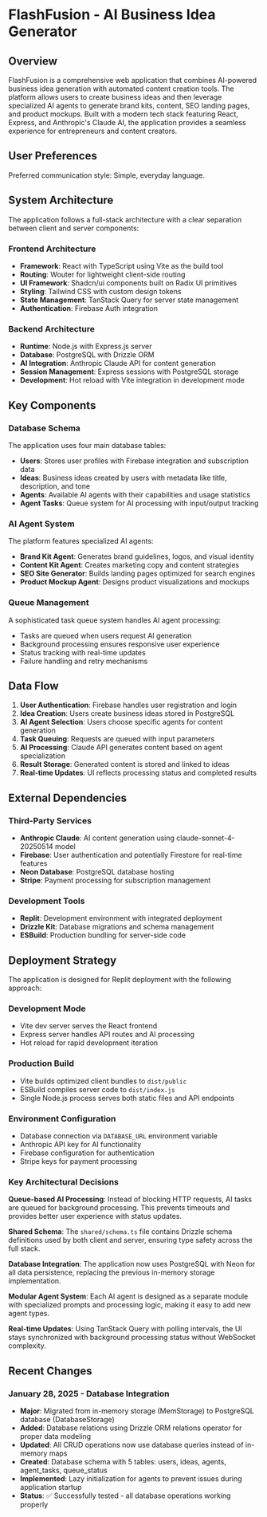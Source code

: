 # FlashFusion - AI Business Idea Generator

## Overview

FlashFusion is a comprehensive web application that combines AI-powered business idea generation with automated content creation tools. The platform allows users to create business ideas and then leverage specialized AI agents to generate brand kits, content, SEO landing pages, and product mockups. Built with a modern tech stack featuring React, Express, and Anthropic's Claude AI, the application provides a seamless experience for entrepreneurs and content creators.

## User Preferences

Preferred communication style: Simple, everyday language.

## System Architecture

The application follows a full-stack architecture with a clear separation between client and server components:

### Frontend Architecture
- **Framework**: React with TypeScript using Vite as the build tool
- **Routing**: Wouter for lightweight client-side routing
- **UI Framework**: Shadcn/ui components built on Radix UI primitives
- **Styling**: Tailwind CSS with custom design tokens
- **State Management**: TanStack Query for server state management
- **Authentication**: Firebase Auth integration

### Backend Architecture
- **Runtime**: Node.js with Express.js server
- **Database**: PostgreSQL with Drizzle ORM
- **AI Integration**: Anthropic Claude API for content generation
- **Session Management**: Express sessions with PostgreSQL storage
- **Development**: Hot reload with Vite integration in development mode

## Key Components

### Database Schema
The application uses four main database tables:
- **Users**: Stores user profiles with Firebase integration and subscription data
- **Ideas**: Business ideas created by users with metadata like title, description, and tone
- **Agents**: Available AI agents with their capabilities and usage statistics
- **Agent Tasks**: Queue system for AI processing with input/output tracking

### AI Agent System
The platform features specialized AI agents:
- **Brand Kit Agent**: Generates brand guidelines, logos, and visual identity
- **Content Kit Agent**: Creates marketing copy and content strategies
- **SEO Site Generator**: Builds landing pages optimized for search engines
- **Product Mockup Agent**: Designs product visualizations and mockups

### Queue Management
A sophisticated task queue system handles AI agent processing:
- Tasks are queued when users request AI generation
- Background processing ensures responsive user experience
- Status tracking with real-time updates
- Failure handling and retry mechanisms

## Data Flow

1. **User Authentication**: Firebase handles user registration and login
2. **Idea Creation**: Users create business ideas stored in PostgreSQL
3. **AI Agent Selection**: Users choose specific agents for content generation
4. **Task Queuing**: Requests are queued with input parameters
5. **AI Processing**: Claude API generates content based on agent specialization
6. **Result Storage**: Generated content is stored and linked to ideas
7. **Real-time Updates**: UI reflects processing status and completed results

## External Dependencies

### Third-Party Services
- **Anthropic Claude**: AI content generation using claude-sonnet-4-20250514 model
- **Firebase**: User authentication and potentially Firestore for real-time features
- **Neon Database**: PostgreSQL database hosting
- **Stripe**: Payment processing for subscription management

### Development Tools
- **Replit**: Development environment with integrated deployment
- **Drizzle Kit**: Database migrations and schema management
- **ESBuild**: Production bundling for server-side code

## Deployment Strategy

The application is designed for Replit deployment with the following approach:

### Development Mode
- Vite dev server serves the React frontend
- Express server handles API routes and AI processing
- Hot reload for rapid development iteration

### Production Build
- Vite builds optimized client bundles to `dist/public`
- ESBuild compiles server code to `dist/index.js`
- Single Node.js process serves both static files and API endpoints

### Environment Configuration
- Database connection via `DATABASE_URL` environment variable
- Anthropic API key for AI functionality
- Firebase configuration for authentication
- Stripe keys for payment processing

### Key Architectural Decisions

**Queue-based AI Processing**: Instead of blocking HTTP requests, AI tasks are queued for background processing. This prevents timeouts and provides better user experience with status updates.

**Shared Schema**: The `shared/schema.ts` file contains Drizzle schema definitions used by both client and server, ensuring type safety across the full stack.

**Database Integration**: The application now uses PostgreSQL with Neon for all data persistence, replacing the previous in-memory storage implementation.

**Modular Agent System**: Each AI agent is designed as a separate module with specialized prompts and processing logic, making it easy to add new agent types.

**Real-time Updates**: Using TanStack Query with polling intervals, the UI stays synchronized with background processing status without WebSocket complexity.

## Recent Changes

### January 28, 2025 - Database Integration
- **Major**: Migrated from in-memory storage (MemStorage) to PostgreSQL database (DatabaseStorage)
- **Added**: Database relations using Drizzle ORM relations operator for proper data modeling
- **Updated**: All CRUD operations now use database queries instead of in-memory maps
- **Created**: Database schema with 5 tables: users, ideas, agents, agent_tasks, queue_status
- **Implemented**: Lazy initialization for agents to prevent issues during application startup
- **Status**: ✅ Successfully tested - all database operations working properly